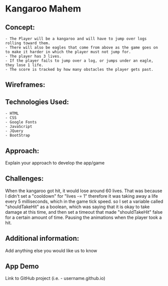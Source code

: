# Kangaroo Mahem
## Concept: 
    - The Player will be a kangaroo and will have to jump over logs rolling toward them.
    - There will also be eagles that come from above as the game goes on to make it harder in which the player must not jump for.
    - The player has 3 lives.
    - If the player fails to jump over a log, or jumps under an eagle, they lose 1 life.
    - The score is tracked by how many obstacles the player gets past.
## Wireframes:

## Technologies Used:
    - HTML
    - CSS 
    - Google Fonts
    - JavaScript
    - JQuery
    - BootStrap
## Approach: 
Explain your approach to develop the app/game
## Challenges: 
When the kangaroo got hit, it would lose around 60 lives. That was because I didn't set a "cooldown" for "lives -= 1" therefore it was taking away a life every 5 milliseconds, which in the game tick speed. so I set a variable called "shouldTakeHit" as a boolean, which was saying that it is okay to take damage at this time, and then set a timeout that made "shouldTakeHit" false for a certain amount of time.
Pausing the animations when the player took a hit.
## Additional information:
Add anything else you would like us to know 
## App Demo 
Link to GitHub project (i.e. - username.github.io)